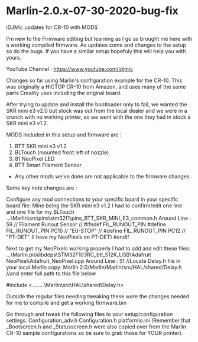 # Marlin-2.0.x-07-30-2020-bug-fix
 iDJMic updates for CR-10 with MODS

I'm new to the Firmware editing but learning as I go as brought me here with a working compiled firmware.  As updates come and changes to the setup so do the bugs. If you have a similar setup hopefuly this will help you with yours.

YouTube Channel :
https://www.youtube.com/idjmic

Changes so far using Marlin's configuration example for the CR-10.
This was originally a HICTOP CR-10 from Amazon, and uses many of the same parts Creality uses including the original board.

After trying to update and install the bootloader only to fail, we wanted the SKR mini e3 v2.0 but stock was out from the local dealer and we were in a crunch with no working printer, so we went with the one they had in stock a SKR mini e3 v1.2.

MODS Included in this setup and firmware are :
1) BTT SKR mini e3 v1.2
2) BLTouch (mounted front left of nozzle)
3) 81 NeoPixel LED
4) BTT Smart Filament Sensor

* Any other mods we've done are not applicable to the firmware changes.

Some key note changes are :

Configure any mod connections to your specific board in your specific board file:
Mine being the SKR mini e3 v1.2 I had to confirm/edit one line and one file for my BLTouch
...\Marlin\src\pins\stm32f1\pins_BTT_SKR_MINI_E3_common.h
Around Line : 59
// Filament Runout Sensor
//
#ifndef FIL_RUNOUT_PIN
#define FIL_RUNOUT_PIN                    PC15 // "E0-STOP"
// #define FIL_RUNOUT_PIN                    PC12 // "PT-DET" (I have my NeoPixels on PT-DET)
#endif

Next to get my NeoPixels working properly I had to add and edit these files:
...\Marlin\.pio\libdeps\STM32F103RC_btt_512K_USB\Adafruit NeoPixel\Adafruit_NeoPixel.cpp
Around Line : 51
//Locate Delay.h file in your local Marlin copy: Marlin 2.0/Marlin/Marlin/src/HAL/shared/Delay.h
//and enter full path to this file below

#include <..\..\..\..\Marlin\src\HAL\shared\Delay.h>

Outside the regular files needing tweaking these were the changes needed for me to compile and get a working firmware.bin

Go through and tweak the following files to your setup/configuration settings.
Configuration_adv.h
Configuration.h
platformio.ini
(Remember that _Bootscreen.h and _Statusscreen.h were also copied over from the Marlin CR-10 sample configurations so be sure to grab those for YOUR printer).